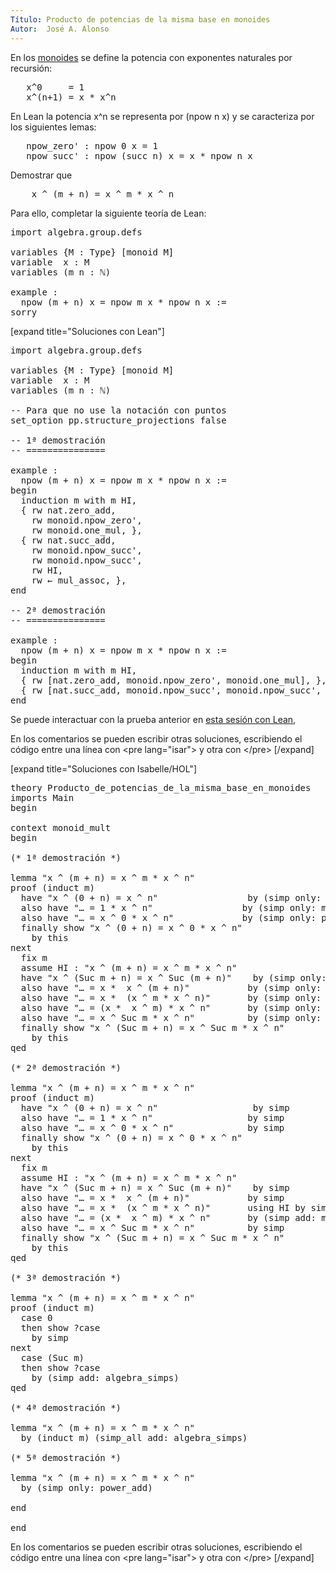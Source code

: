 ```yaml
---
Título: Producto de potencias de la misma base en monoides
Autor:  José A. Alonso
---
```


En los [monoides](https://en.wikipedia.org/wiki/Monoid) se define la
potencia con exponentes naturales por recursión:
<pre lang="text">
   x^0     = 1
   x^(n+1) = x * x^n
</pre>

En Lean la potencia x^n se representa por (npow n x) y se caracteriza por los siguientes lemas:
<pre lang="text">
   npow_zero' : npow 0 x = 1
   npow_succ' : npow (succ n) x = x * npow n x
</pre>

Demostrar que
<pre lang="text">
    x ^ (m + n) = x ^ m * x ^ n
</pre>

Para ello, completar la siguiente teoría de Lean:

<pre lang="lean">
import algebra.group.defs

variables {M : Type} [monoid M]
variable  x : M
variables (m n : ℕ)

example :
  npow (m + n) x = npow m x * npow n x :=
sorry
</pre>

[expand title="Soluciones con Lean"]

<pre lang="lean">
import algebra.group.defs

variables {M : Type} [monoid M]
variable  x : M
variables (m n : ℕ)

-- Para que no use la notación con puntos
set_option pp.structure_projections false

-- 1ª demostración
-- ===============

example :
  npow (m + n) x = npow m x * npow n x :=
begin
  induction m with m HI,
  { rw nat.zero_add,
    rw monoid.npow_zero',
    rw monoid.one_mul, },
  { rw nat.succ_add,
    rw monoid.npow_succ',
    rw monoid.npow_succ',
    rw HI,
    rw ← mul_assoc, },
end

-- 2ª demostración
-- ===============

example :
  npow (m + n) x = npow m x * npow n x :=
begin
  induction m with m HI,
  { rw [nat.zero_add, monoid.npow_zero', monoid.one_mul], },
  { rw [nat.succ_add, monoid.npow_succ', monoid.npow_succ', HI, ← mul_assoc] }
end
</pre>

Se puede interactuar con la prueba anterior en <a href="https://www.cs.us.es/~jalonso/lean-web-editor/#url=https://raw.githubusercontent.com/jaalonso/Calculemus/main/src/Producto_de_potencias_de_la_misma_base_en_monoides.lean" rel="noopener noreferrer" target="_blank">esta sesión con Lean</a>,

En los comentarios se pueden escribir otras soluciones, escribiendo el código entre una línea con &#60;pre lang=&quot;isar&quot;&#62; y otra con &#60;/pre&#62;
[/expand]

[expand title="Soluciones con Isabelle/HOL"]

<pre lang="isar">
theory Producto_de_potencias_de_la_misma_base_en_monoides
imports Main
begin

context monoid_mult
begin

(* 1ª demostración *)

lemma "x ^ (m + n) = x ^ m * x ^ n"
proof (induct m)
  have "x ^ (0 + n) = x ^ n"                 by (simp only: add_0)
  also have "… = 1 * x ^ n"                 by (simp only: mult_1_left)
  also have "… = x ^ 0 * x ^ n"             by (simp only: power_0)
  finally show "x ^ (0 + n) = x ^ 0 * x ^ n"
    by this
next
  fix m
  assume HI : "x ^ (m + n) = x ^ m * x ^ n"
  have "x ^ (Suc m + n) = x ^ Suc (m + n)"    by (simp only: add_Suc)
  also have "… = x *  x ^ (m + n)"           by (simp only: power_Suc)
  also have "… = x *  (x ^ m * x ^ n)"       by (simp only: HI)
  also have "… = (x *  x ^ m) * x ^ n"       by (simp only: mult_assoc)
  also have "… = x ^ Suc m * x ^ n"          by (simp only: power_Suc)
  finally show "x ^ (Suc m + n) = x ^ Suc m * x ^ n"
    by this
qed

(* 2ª demostración *)

lemma "x ^ (m + n) = x ^ m * x ^ n"
proof (induct m)
  have "x ^ (0 + n) = x ^ n"                  by simp
  also have "… = 1 * x ^ n"                  by simp
  also have "… = x ^ 0 * x ^ n"              by simp
  finally show "x ^ (0 + n) = x ^ 0 * x ^ n"
    by this
next
  fix m
  assume HI : "x ^ (m + n) = x ^ m * x ^ n"
  have "x ^ (Suc m + n) = x ^ Suc (m + n)"    by simp
  also have "… = x *  x ^ (m + n)"           by simp
  also have "… = x *  (x ^ m * x ^ n)"       using HI by simp
  also have "… = (x *  x ^ m) * x ^ n"       by (simp add: mult_assoc)
  also have "… = x ^ Suc m * x ^ n"          by simp
  finally show "x ^ (Suc m + n) = x ^ Suc m * x ^ n"
    by this
qed

(* 3ª demostración *)

lemma "x ^ (m + n) = x ^ m * x ^ n"
proof (induct m)
  case 0
  then show ?case
    by simp
next
  case (Suc m)
  then show ?case
    by (simp add: algebra_simps)
qed

(* 4ª demostración *)

lemma "x ^ (m + n) = x ^ m * x ^ n"
  by (induct m) (simp_all add: algebra_simps)

(* 5ª demostración *)

lemma "x ^ (m + n) = x ^ m * x ^ n"
  by (simp only: power_add)

end

end
</pre>

En los comentarios se pueden escribir otras soluciones, escribiendo el código entre una línea con &#60;pre lang=&quot;isar&quot;&#62; y otra con &#60;/pre&#62;
[/expand]
